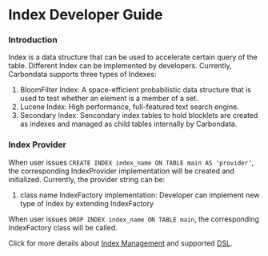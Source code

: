 <!--
    Licensed to the Apache Software Foundation (ASF) under one or more 
    contributor license agreements.  See the NOTICE file distributed with
    this work for additional information regarding copyright ownership. 
    The ASF licenses this file to you under the Apache License, Version 2.0
    (the "License"); you may not use this file except in compliance with 
    the License.  You may obtain a copy of the License at

      http://www.apache.org/licenses/LICENSE-2.0
    
    Unless required by applicable law or agreed to in writing, software 
    distributed under the License is distributed on an "AS IS" BASIS, 
    WITHOUT WARRANTIES OR CONDITIONS OF ANY KIND, either express or implied.
    See the License for the specific language governing permissions and 
    limitations under the License.
-->

# Index Developer Guide

### Introduction
Index is a data structure that can be used to accelerate certain query of the table. Different Index can be implemented by developers. 
Currently, Carbondata supports three types of Indexes:
1. BloomFilter Index: A space-efficient probabilistic data structure that is used to test whether an element is a member of a set.
2. Lucene Index: High performance, full-featured text search engine.
3. Secondary Index: Sencondary index tables to hold blocklets are created as indexes and managed as child tables internally by Carbondata.

### Index Provider
When user issues `CREATE INDEX index_name ON TABLE main AS 'provider'`, the corresponding IndexProvider implementation will be created and initialized. 
Currently, the provider string can be:
1. class name IndexFactory implementation: Developer can implement new type of Index by extending IndexFactory

When user issues `DROP INDEX index_name ON TABLE main`, the corresponding IndexFactory class will be called.

Click for more details about [Index Management](./index/index-management.md#index-management) and supported [DSL](./index/index-management.md#overview).

